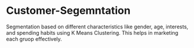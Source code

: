 # Customer-Segemntation
Segmentation based on different characteristics like gender, age, interests,
and spending habits using K Means Clustering. This helps in marketing each gruop effectively.
